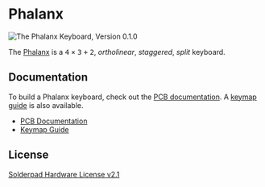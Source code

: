 # Phalanx

![The Phalanx Keyboard, Version 0.1.0][pcb image]

The [Phalanx] is a <kbd>4</kbd> <kbd>×</kbd> <kbd>3</kbd> <kbd>+</kbd> <kbd>2</kbd>,
*ortholinear*, *staggered*, *split* keyboard.

## Documentation

To build a Phalanx keyboard, check out the [PCB documentation]. A [keymap guide]
is also available.

- [PCB Documentation]
- [Keymap Guide]

## License

[Solderpad Hardware License v2.1](LICENSE)

[phalanx]: https://www.rasch.co/phalanx
[pcb documentation]: pcb/README.md
[keymap guide]: keymap/README.md
[pcb image]: https://cdn.jsdelivr.net/gh/rasch/phalanx@assets/phalanx-fpcb.webp
[//]: https://en.wikipedia.org/wiki/Phalanx_bone
